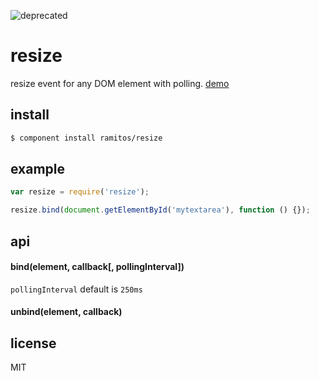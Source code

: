 ![deprecated](https://img.shields.io/badge/status-deprecated-red.svg?style=plastic)

# resize

resize event for any DOM element with polling. [demo](http://ramitos.github.com/resize)

## install

```bash
$ component install ramitos/resize
```

## example

```js
var resize = require('resize');

resize.bind(document.getElementById('mytextarea'), function () {});
```

## api

#### bind(element, callback[, pollingInterval])

`pollingInterval` default is `250ms`

#### unbind(element, callback)

## license

MIT
